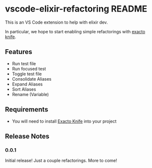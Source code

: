 # vscode-elixir-refactoring README

This is an VS Code extension to help with elixir dev.

In particular, we hope to start enabling simple refactorings with [exacto knife](https://github.com/jeremylightsmith/exacto_knife).

## Features

* Run test file
* Run focused test
* Toggle test file
* Consolidate Aliases
* Expand Aliases
* Sort Aliases
* Rename (Variable)

## Requirements

* You will need to install [Exacto Knife](https://github.com/jeremylightsmith/exacto_knife) into your project

## Release Notes

### 0.0.1

Initial release! Just a couple refactorings. More to come!

